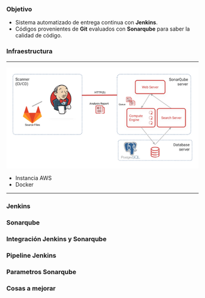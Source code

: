 ### Objetivo

- Sistema automatizado de entrega continua con **Jenkins**.
- Códigos provenientes de **Git** evaluados con **Sonarqube** para saber la calidad de código.

### Infraestructura
---
![Infraestructura](../img/system_photo.png)

- Instancia AWS
- Docker

---



### Jenkins

### Sonarqube

### Integración Jenkins y Sonarqube

### Pipeline Jenkins

### Parametros Sonarqube


### Cosas a mejorar


